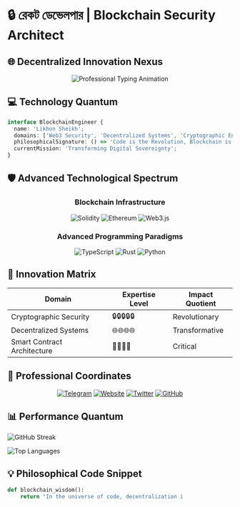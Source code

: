 # 🔒 রেকট ডেভেলপার | Blockchain Security Architect

## 🌐 Decentralized Innovation Nexus

<div align="center">
  <img src="https://readme-typing-svg.herokuapp.com?font=Fira+Code&weight=700&size=22&duration=3000&pause=1000&color=F70000&center=true&width=900&lines=Blockchain+Architect+%7C+Cryptographic+Alchemist;Web3+Security+Wizard+%7C+Decentralized+Systems+Engineer" alt="Professional Typing Animation"/>
</div>

## 💻 Technology Quantum

```typescript
interface BlockchainEngineer {
  name: 'Likhon Sheikh';
  domains: ['Web3 Security', 'Decentralized Systems', 'Cryptographic Engineering'];
  philosophicalSignature: () => 'Code is the Revolution, Blockchain is the Canvas';
  currentMission: 'Transforming Digital Sovereignty';
}
```

## 🛡️ Advanced Technological Spectrum

<div align="center">

### Blockchain Infrastructure
![Solidity](https://img.shields.io/badge/Solidity-Expert-FF0000?style=for-the-badge&logo=solidity&logoColor=white)
![Ethereum](https://img.shields.io/badge/Ethereum-Core-3C3C3D?style=for-the-badge&logo=Ethereum&logoColor=white)
![Web3.js](https://img.shields.io/badge/Web3.js-Mastery-F16822?style=for-the-badge&logo=web3dotjs&logoColor=white)

### Advanced Programming Paradigms
![TypeScript](https://img.shields.io/badge/TypeScript-Ninja-007ACC?style=for-the-badge&logo=typescript&logoColor=white)
![Rust](https://img.shields.io/badge/Rust-Warrior-000000?style=for-the-badge&logo=rust&logoColor=white)
![Python](https://img.shields.io/badge/Python-Alchemist-3776AB?style=for-the-badge&logo=python&logoColor=white)

</div>

## 🔬 Innovation Matrix

| Domain | Expertise Level | Impact Quotient |
|--------|-----------------|-----------------|
| Cryptographic Security | 🔒🔒🔒🔒🔒 | Revolutionary |
| Decentralized Systems | 🌐🌐🌐🌐 | Transformative |
| Smart Contract Architecture | 📜📜📜📜 | Critical |

## 🚀 Professional Coordinates

<div align="center">

[![Telegram](https://img.shields.io/badge/Telegram-RektDevelopers-2CA5E0?style=for-the-badge&logo=telegram&logoColor=white)](https://t.me/RektDevelopers)
[![Website](https://img.shields.io/badge/Portfolio-likhon.dev-FF0000?style=for-the-badge)](https://likhon.xyz)
[![Twitter](https://img.shields.io/badge/@RektDeveloper-1DA1F2?style=for-the-badge&logo=twitter&logoColor=white)](https://twitter.com/RektDeveloper)
[![GitHub](https://img.shields.io/badge/GitHub-Rekt--Developer-black?style=for-the-badge&logo=github)](https://github.com/Rekt-Developer)

</div>

## 📊 Performance Quantum

![GitHub Streak](https://streak-stats.demolab.com?user=Rekt-Developer&theme=radical&background=000000&ring=FF0000&fire=FF0000&currStreakLabel=FFFFFF)

![Top Languages](https://github-readme-stats.vercel.app/api/top-langs/?username=Rekt-Developer&layout=compact&theme=radical&hide_border=true)

## 💡 Philosophical Code Snippet

```python
def blockchain_wisdom():
    return "In the universe of code, decentralization i
